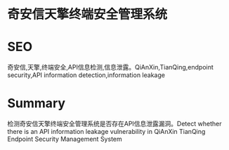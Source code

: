 # 奇安信天擎终端安全管理系统
# SEO
奇安信,天擎,终端安全,API信息检测,信息泄露。QiAnXin,TianQing,endpoint security,API information detection,information leakage
# Summary
检测奇安信天擎终端安全管理系统是否存在API信息泄露漏洞。Detect whether there is an API information leakage vulnerability in QiAnXin TianQing Endpoint Security Management System
